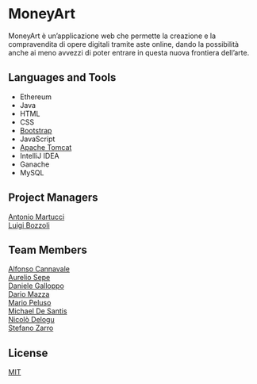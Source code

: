 # MoneyArt

MoneyArt è un’applicazione web che permette la creazione e la compravendita di opere digitali tramite aste online, dando la possibilità anche ai meno avvezzi di poter entrare in questa nuova frontiera dell’arte.

## Languages and Tools
+ Ethereum
+ Java
+ HTML
+ CSS
+ [Bootstrap](https://getbootstrap.com/)
+ JavaScript
+ [Apache Tomcat](http://tomcat.apache.org/)
+ IntelliJ IDEA
+ Ganache
+ MySQL

## Project Managers 
[Antonio Martucci](https://github.com/AntonioMartucci)\
[Luigi Bozzoli](https://github.com/luigi-bozzoli)

## Team Members
[Alfonso Cannavale](https://github.com/alfcan)\
[Aurelio Sepe](https://github.com/AurySepe)\
[Daniele Galloppo](https://github.com/DG266)\
[Dario Mazza](https://github.com/xDaryamo)\
[Mario Peluso](https://github.com/MarioPeluso)\
[Michael De Santis](https://github.com/shoyll)\
[Nicolò Delogu](https://github.com/XJustUnluckyX)\
[Stefano Zarro](https://github.com/stepzar)


## License
[MIT](https://choosealicense.com/licenses/mit/)
